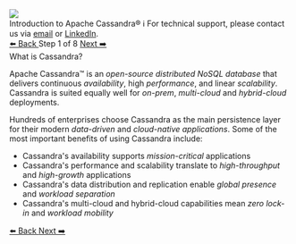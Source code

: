 <!-- TOP -->
<div class="top">
  <img src="https://datastax-academy.github.io/katapod-shared-assets/images/ds-academy-logo.svg" />
  <div class="scenario-title-section">
    <span class="scenario-title">Introduction to Apache Cassandra®</span>
    <span class="scenario-subtitle">ℹ️ For technical support, please contact us via <a href="mailto:aleksandr.volochnev@datastax.com">email</a> or <a href="https://dtsx.io/aleks">LinkedIn</a>.</span> 
  </div>
</div>

<!-- NAVIGATION -->
<div id="navigation-top" class="navigation-top">
 <a href='command:katapod.loadPage?[{"step":"intro"}]'
   class="btn btn-dark navigation-top-left">⬅️ Back
 </a>
<span class="step-count"> Step 1 of 8</span>
 <a href='command:katapod.loadPage?[{"step":"step2"}]' 
    class="btn btn-dark navigation-top-right">Next ➡️
  </a>
</div>

<!-- CONTENT -->

<div class="step-title">What is Cassandra?</div>

Apache Cassandra™ is an *open-source* *distributed NoSQL database* that delivers 
continuous *availability*, high *performance*, and linear *scalability*. Cassandra is suited equally well for 
*on-prem*, *multi-cloud* and *hybrid-cloud* deployments.

Hundreds of enterprises choose Cassandra as the main persistence layer for their modern *data-driven* and *cloud-native applications*. 
Some of the most important benefits of using Cassandra include:
- Cassandra's availability supports *mission-critical* applications 
- Cassandra's performance and scalability translate to *high-throughput* and *high-growth* applications 
- Cassandra's data distribution and replication enable *global presence* and *workload separation*  
- Cassandra's multi-cloud and hybrid-cloud capabilities mean *zero lock-in* and *workload mobility*

<!-- NAVIGATION -->
<div id="navigation-bottom" class="navigation-bottom">
 <a href='command:katapod.loadPage?[{"step":"intro"}]'
   class="btn btn-dark navigation-bottom-left">⬅️ Back
 </a>
 <a href='command:katapod.loadPage?[{"step":"step2"}]'
    class="btn btn-dark navigation-bottom-right">Next ➡️
  </a>
</div>
